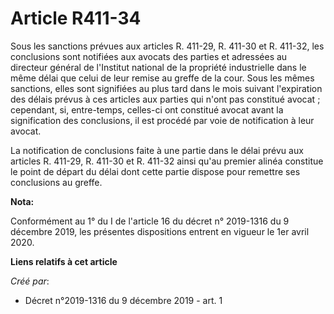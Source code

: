 # Article R411-34

Sous les sanctions prévues aux articles R. 411-29, R. 411-30 et R. 411-32, les conclusions sont notifiées aux avocats des
parties et adressées au directeur général de l'Institut national de la propriété industrielle dans le même délai que celui de
leur remise au greffe de la cour. Sous les mêmes sanctions, elles sont signifiées au plus tard dans le mois suivant
l'expiration des délais prévus à ces articles aux parties qui n'ont pas constitué avocat ; cependant, si, entre-temps,
celles-ci ont constitué avocat avant la signification des conclusions, il est procédé par voie de notification à leur avocat.

La notification de conclusions faite à une partie dans le délai prévu aux articles R. 411-29, R. 411-30 et R. 411-32 ainsi
qu'au premier alinéa constitue le point de départ du délai dont cette partie dispose pour remettre ses conclusions au greffe.

**Nota:**

Conformément au 1° du I de l'article 16 du décret n° 2019-1316 du 9 décembre 2019, les présentes dispositions entrent en
vigueur le 1er avril 2020.

**Liens relatifs à cet article**

_Créé par_:

  - Décret n°2019-1316 du 9 décembre 2019 - art. 1
